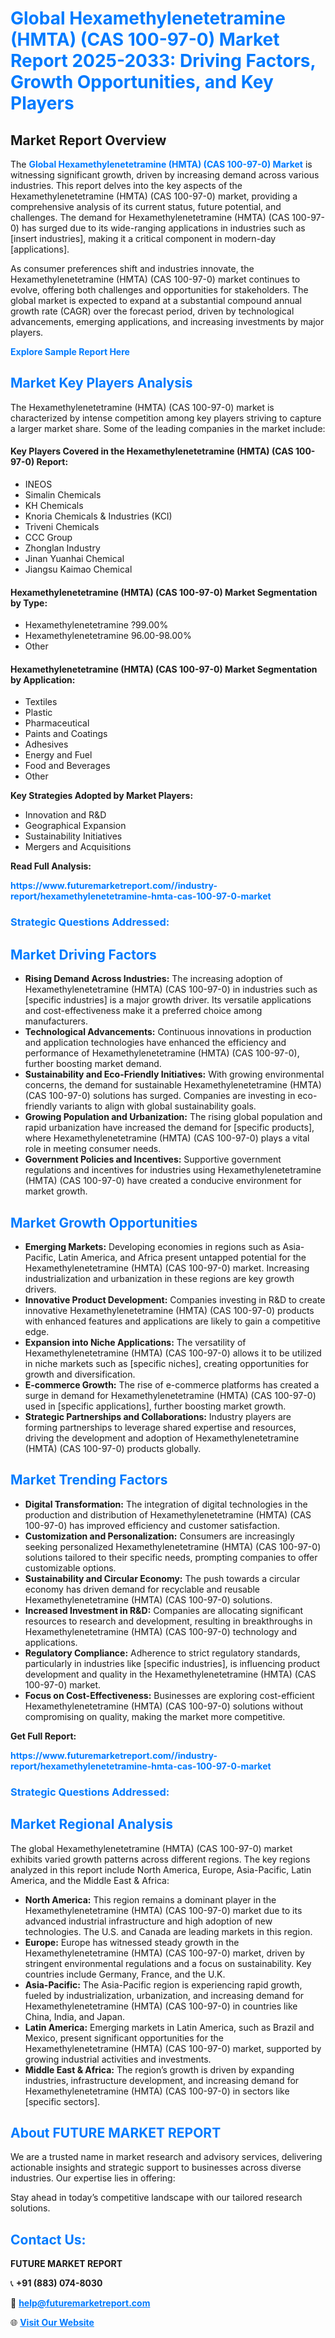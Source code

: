 <h1 style="color: #007BFF;">Global Hexamethylenetetramine (HMTA) (CAS 100-97-0) Market Report 2025-2033: Driving Factors, Growth Opportunities, and Key Players</h1>

<section id="overview">
<h2>Market Report Overview</h2>
<p>The <a href="https://www.futuremarketreport.com//industry-report/hexamethylenetetramine-hmta-cas-100-97-0-market" style="color: #007BFF; text-decoration: none;"><strong>Global Hexamethylenetetramine (HMTA) (CAS 100-97-0) Market</strong></a> is witnessing significant growth, driven by increasing demand across various industries. This report delves into the key aspects of the Hexamethylenetetramine (HMTA) (CAS 100-97-0) market, providing a comprehensive analysis of its current status, future potential, and challenges. The demand for Hexamethylenetetramine (HMTA) (CAS 100-97-0) has surged due to its wide-ranging applications in industries such as [insert industries], making it a critical component in modern-day [applications].</p>
<p>As consumer preferences shift and industries innovate, the Hexamethylenetetramine (HMTA) (CAS 100-97-0) market continues to evolve, offering both challenges and opportunities for stakeholders. The global market is expected to expand at a substantial compound annual growth rate (CAGR) over the forecast period, driven by technological advancements, emerging applications, and increasing investments by major players.</p>
</section>

<section id="overview">
<p><a href="https://www.futuremarketreport.com//request-sample/reportId=85278" style="color: #007BFF; text-decoration: none;"><strong>Explore Sample Report Here</strong></a></p>
</section>

<section id="key-players">
<h2 style="color: #007BFF;">Market Key Players Analysis</h2>
<p>The Hexamethylenetetramine (HMTA) (CAS 100-97-0) market is characterized by intense competition among key players striving to capture a larger market share. Some of the leading companies in the market include:</p>
<h4>Key Players Covered in the Hexamethylenetetramine (HMTA) (CAS 100-97-0) Report:</h4>
<ul><li>INEOS</li><li>Simalin Chemicals</li><li>KH Chemicals</li><li>Knoria Chemicals &amp; Industries (KCI)</li><li>Triveni Chemicals</li><li>CCC Group</li><li>Zhonglan Industry</li><li>Jinan Yuanhai Chemical</li><li>Jiangsu Kaimao Chemical</li></ul>
<h4>Hexamethylenetetramine (HMTA) (CAS 100-97-0) Market Segmentation by Type:</h4>
<ul><li>Hexamethylenetetramine ?99.00%</li><li>Hexamethylenetetramine 96.00-98.00%</li><li>Other</li></ul>

<h4>Hexamethylenetetramine (HMTA) (CAS 100-97-0) Market Segmentation by Application:</h4>
<ul><li>Textiles</li><li>Plastic</li><li>Pharmaceutical</li><li>Paints and Coatings</li><li>Adhesives</li><li>Energy and Fuel</li><li>Food and Beverages</li><li>Other</li></ul>
<p><strong>Key Strategies Adopted by Market Players:</strong></p>
<ul>
<li>Innovation and R&D</li>
<li>Geographical Expansion</li>
<li>Sustainability Initiatives</li>
<li>Mergers and Acquisitions</li>
</ul>
</section>

<section>
<p><strong>Read Full Analysis: </strong></p><a href="https://www.futuremarketreport.com//industry-report/hexamethylenetetramine-hmta-cas-100-97-0-market" style="color: #007BFF; text-decoration: none;"><strong>https://www.futuremarketreport.com//industry-report/hexamethylenetetramine-hmta-cas-100-97-0-market</strong></a>
<h3 style="color: #007BFF;">Strategic Questions Addressed:</h3>
</section>

<section id="driving-factors">
<h2 style="color: #007BFF;">Market Driving Factors</h2>
<ul>
<li><strong>Rising Demand Across Industries:</strong> The increasing adoption of Hexamethylenetetramine (HMTA) (CAS 100-97-0) in industries such as [specific industries] is a major growth driver. Its versatile applications and cost-effectiveness make it a preferred choice among manufacturers.</li>
<li><strong>Technological Advancements:</strong> Continuous innovations in production and application technologies have enhanced the efficiency and performance of Hexamethylenetetramine (HMTA) (CAS 100-97-0), further boosting market demand.</li>
<li><strong>Sustainability and Eco-Friendly Initiatives:</strong> With growing environmental concerns, the demand for sustainable Hexamethylenetetramine (HMTA) (CAS 100-97-0) solutions has surged. Companies are investing in eco-friendly variants to align with global sustainability goals.</li>
<li><strong>Growing Population and Urbanization:</strong> The rising global population and rapid urbanization have increased the demand for [specific products], where Hexamethylenetetramine (HMTA) (CAS 100-97-0) plays a vital role in meeting consumer needs.</li>
<li><strong>Government Policies and Incentives:</strong> Supportive government regulations and incentives for industries using Hexamethylenetetramine (HMTA) (CAS 100-97-0) have created a conducive environment for market growth.</li>
</ul>
</section>

<section id="growth-opportunities">
<h2 style="color: #007BFF;">Market Growth Opportunities</h2>
<ul>
<li><strong>Emerging Markets:</strong> Developing economies in regions such as Asia-Pacific, Latin America, and Africa present untapped potential for the Hexamethylenetetramine (HMTA) (CAS 100-97-0) market. Increasing industrialization and urbanization in these regions are key growth drivers.</li>
<li><strong>Innovative Product Development:</strong> Companies investing in R&D to create innovative Hexamethylenetetramine (HMTA) (CAS 100-97-0) products with enhanced features and applications are likely to gain a competitive edge.</li>
<li><strong>Expansion into Niche Applications:</strong> The versatility of Hexamethylenetetramine (HMTA) (CAS 100-97-0) allows it to be utilized in niche markets such as [specific niches], creating opportunities for growth and diversification.</li>
<li><strong>E-commerce Growth:</strong> The rise of e-commerce platforms has created a surge in demand for Hexamethylenetetramine (HMTA) (CAS 100-97-0) used in [specific applications], further boosting market growth.</li>
<li><strong>Strategic Partnerships and Collaborations:</strong> Industry players are forming partnerships to leverage shared expertise and resources, driving the development and adoption of Hexamethylenetetramine (HMTA) (CAS 100-97-0) products globally.</li>
</ul>
</section>

<section id="trending-factors">
<h2 style="color: #007BFF;">Market Trending Factors</h2>
<ul>
<li><strong>Digital Transformation:</strong> The integration of digital technologies in the production and distribution of Hexamethylenetetramine (HMTA) (CAS 100-97-0) has improved efficiency and customer satisfaction.</li>
<li><strong>Customization and Personalization:</strong> Consumers are increasingly seeking personalized Hexamethylenetetramine (HMTA) (CAS 100-97-0) solutions tailored to their specific needs, prompting companies to offer customizable options.</li>
<li><strong>Sustainability and Circular Economy:</strong> The push towards a circular economy has driven demand for recyclable and reusable Hexamethylenetetramine (HMTA) (CAS 100-97-0) solutions.</li>
<li><strong>Increased Investment in R&D:</strong> Companies are allocating significant resources to research and development, resulting in breakthroughs in Hexamethylenetetramine (HMTA) (CAS 100-97-0) technology and applications.</li>
<li><strong>Regulatory Compliance:</strong> Adherence to strict regulatory standards, particularly in industries like [specific industries], is influencing product development and quality in the Hexamethylenetetramine (HMTA) (CAS 100-97-0) market.</li>
<li><strong>Focus on Cost-Effectiveness:</strong> Businesses are exploring cost-efficient Hexamethylenetetramine (HMTA) (CAS 100-97-0) solutions without compromising on quality, making the market more competitive.</li>
</ul>
</section>

<section>
<p><strong>Get Full Report: </strong></p><a href="https://www.futuremarketreport.com//industry-report/hexamethylenetetramine-hmta-cas-100-97-0-market" style="color: #007BFF; text-decoration: none;"><strong>https://www.futuremarketreport.com//industry-report/hexamethylenetetramine-hmta-cas-100-97-0-market</strong></a>
<h3 style="color: #007BFF;">Strategic Questions Addressed:</h3>
</section>


<section id="regional-analysis">
<h2 style="color: #007BFF;">Market Regional Analysis</h2>
<p>The global Hexamethylenetetramine (HMTA) (CAS 100-97-0) market exhibits varied growth patterns across different regions. The key regions analyzed in this report include North America, Europe, Asia-Pacific, Latin America, and the Middle East & Africa:</p>
<ul>
<li><strong>North America:</strong> This region remains a dominant player in the Hexamethylenetetramine (HMTA) (CAS 100-97-0) market due to its advanced industrial infrastructure and high adoption of new technologies. The U.S. and Canada are leading markets in this region.</li>
<li><strong>Europe:</strong> Europe has witnessed steady growth in the Hexamethylenetetramine (HMTA) (CAS 100-97-0) market, driven by stringent environmental regulations and a focus on sustainability. Key countries include Germany, France, and the U.K.</li>
<li><strong>Asia-Pacific:</strong> The Asia-Pacific region is experiencing rapid growth, fueled by industrialization, urbanization, and increasing demand for Hexamethylenetetramine (HMTA) (CAS 100-97-0) in countries like China, India, and Japan.</li>
<li><strong>Latin America:</strong> Emerging markets in Latin America, such as Brazil and Mexico, present significant opportunities for the Hexamethylenetetramine (HMTA) (CAS 100-97-0) market, supported by growing industrial activities and investments.</li>
<li><strong>Middle East & Africa:</strong> The region’s growth is driven by expanding industries, infrastructure development, and increasing demand for Hexamethylenetetramine (HMTA) (CAS 100-97-0) in sectors like [specific sectors].</li>
</ul>
</section>

<footer>
<h2 style="color: #007BFF;">About FUTURE MARKET REPORT</h2>
<p>We are a trusted name in market research and advisory services, delivering actionable insights and strategic support to businesses across diverse industries. Our expertise lies in offering:</p>

<p>Stay ahead in today’s competitive landscape with our tailored research solutions.</p>

<h2 style="color: #007BFF;">Contact Us:</h2>
<p><strong>FUTURE MARKET REPORT</strong></p>
<p>📞 <strong>+91 (883) 074-8030</strong></p>
<p>📧 <strong><a href="mailto:help@futuremarketreport.com" style="color: #007BFF;">help@futuremarketreport.com</a></strong></p>
<p>🌐 <strong><a href="https://www.futuremarketreport.com/" style="color: #007BFF;">Visit Our Website</a></strong></p>
</footer>